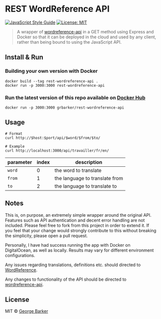 # REST WordReference API
[![JavaScript Style Guide](https://img.shields.io/badge/code_style-standard-brightgreen.svg)](https://standardjs.com) [![License: MIT](https://img.shields.io/badge/License-MIT-yellow.svg)](https://opensource.org/licenses/MIT)
> A wrapper of [wordreference-api](https://github.com/fega/wordreference-api) in a GET method using Express and Docker so that it can be deployed in the cloud and used by any client, rather than being bound to using the JavaScript API.

## Install & Run
### Building your own version with Docker
```shell
docker build --tag rest-wordreference-api .
docker run -p 3000:3000 rest-wordreference-api
```

### Run the latest version of this repo available on [Docker Hub](https://hub.docker.com/repository/docker/grbarker/rest-wordreference-api/)
```shell
docker run -p 3000:3000 grbarker/rest-wordreference-api
```

## Usage

```shell
# Format
curl http://$host:$port/api/$word/$from/$to/

# Example
curl http://localhost:3000/api/travailler/fr/en/
```
| parameter | index | description                    |
| --------- | ----- | ------------------------------ |
| `word`    | 0     | the word to translate          |
| `from`    | 1     | the language to translate from |
| `to`      | 2     | the language to translate to   |

## Notes
This is, on purpose, an extremely simple wrapper around the original API. Features such as API authentication and decent error handling are not included. Please feel free to fork from this project in order to extend it. If you feel that your change would strongly contribute to this without breaking the simplicity, please open a pull request.

Personally, I have had success running the app with Docker on DigitalOcean, as well as locally. 
Results may vary for different environment configurations.

Any issues regarding translations, definitions etc. should directed to [WordReference](https://wordreference.com/).

Any changes to functionality of the API should be directed to [wordreference-api](https://github.com/fega/wordreference-api).

## License
MIT © [George Barker](https://georgebarker.dev)